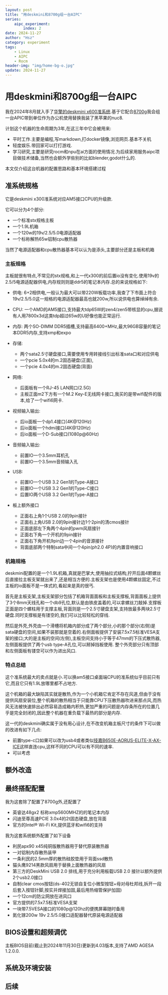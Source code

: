 ```yaml
---
layout: post
title: "用deskmini和8700g组一台AIPC"
series:
    aipc_experiment:
        index: 2
date: 2024-11-27
author: "Hsz"
category: experiment
tags:
    - Linux
    - AIPC
    - Rocm
header-img: "img/home-bg-o.jpg"
update: 2024-11-27
---
```

# 用deskmini和8700g组一台AIPC

我在2024年8月就入手了[华擎的deskmini x600准系统](https://www.asrock.com/nettop/AMD/DeskMini%20X600%20Series/index.cn.asp).基于它配合[8700g](https://blog.hszofficial.site/experiment/2024/11/08/aipc%E6%8A%98%E8%85%BE%E8%AE%B0/#amd-ryzen-7-8700g)我会组一台APIC带到单位作为办公机使用替换我装了黑苹果的nuc8.

计划这个机器的生命周期为3年,在这三年中它会被用来:

+ 平时工作.主要是编程,写markdown,打docker镜像,浏览网页.基本不关机
+ 轻度娱乐.带回家可以打打游戏.
+ 学习研究,主要是研究rocm和npu在ai方面的使用情况.为后续家用服务aipc项目做技术储备,当然也会额外学些别的比如blender,godot什么的.

本文仅介绍这台机器的配置思路和基本环境搭建过程

## 准系统规格

它是deskmini x300准系统对应AM5接口CPU的升级款.

它可以分为4个部分:

+ 一个标准stx规格主板
+ 一个1.9L机箱
+ 一个120w的19v/2.5/5.0电源适配器
+ 一个标称解热65w铝制cpu散热器

当然了电源适配器和cpu散热器基本可以认为是添头,主要部分还是主板和机箱

### 主板规格

主板就很有特点,不常见的stx规格,和上一代x300的前后置io没有变化.使用19v的2.5/5电源适配器供电,内存规则则是ddr5的笔记本内存.总的来说规格如下:

+ 供电: 6+2相供电,一般认为最大可以带220W板载功率,我查了下市面上符合19v/2.5/5.0这一规格的电源适配器最高也就200w,所以说供电也算绰绰有余.
+ CPU: 一个AMD的AM5接口,支持最大tdp65W的zen4/zen5带核显的cpu,据说有人用7800x3d这类tdp超过65w的U好像也能正常运行.
+ 内存: 两个SO-DIMM DDR5插槽,支持最高6400+MHz,最大96GB容量的笔记本DDR5内存,支持xmp和expo
+ 存储:
    + 两个sata2.5寸硬盘接口,需要使用专用转接线引出标准sata口和对应供电
    + 一个pcie 5.0x4的m.2固态硬盘(正面),
    + 一个pcie 4.0x4的m.2固态硬盘(背面)
+ 网络: 
    + 后面板有一个RJ-45 LAN网口(2.5G)
    + 主板正面m2下方有一个M.2 Key-E无线网卡接口,我买的是带wifi配件的版本,给了一个wifi6网卡.
+ 视频输入输出:
    + 后io面板一个dp1.4接口(4K@120Hz)
    + 后io面板一个hdmi接口(4K@120Hz)
    + 后io面板一个D-Sub接口(1080p@60Hz)
+ 音频输入输出:
    + 前置IO一个3.5mm耳机孔
    + 前置IO一个3.5mm音频输入孔
+ USB:
    + 前置IO一个USB 3.2 Gen1的Type-A接口
    + 前置IO一个USB 3.2 Gen1的Type-C接口
    + 后置IO两个USB 3.2 Gen1的Type-A接口

+ 板上额外接口
    + 正面右上角1个USB 2.0的9pin接针
    + 正面右上角USB 2.0的9pin接针边1个2pin的清cmos接针
    + 正面底部左下角两个4pin的pwm风扇接针
    + 正面右下角一个开机的9pin接针
    + 正面右下角开机9pin边一个4pin的音源接针
    + 背面底部两个特制sata中间一个4pin(ph2.0 4P)的内置音响接口

### 机箱规格

deskmini配置的是一个1.9L机箱,真就是巴掌大,使用抽拉式结构,拧开后面4颗螺丝后直接拉主板支架就出来了,还是相当方便的.主板支架也是使用4颗螺丝固定,不过主板的io面板不是一体式的,看起来是真的很丐.

首先是主板支架,主板支架部分包括了机箱背面面板和主板支撑板,背面面板上提供了3个8mm天线孔和一个db9孔位,默认是由铁皮盖着的,可以拿螺丝刀敲掉.支撑板正面是四个螺柱用于支撑主板,背面则是一个2.5寸硬盘支架,支持放最多两块2.5寸硬盘.同时支撑板是有镂空的,我们可以比较轻松的穿线.

然后是外壳,外壳由一个滑槽将机箱内部分成了两个部分,小的那个部分(右侧)是sata硬盘的空间,如果不装那就是空着的.右侧面板提供了安装7.5x7.5标准VESA支架的接口;大的是主板的空间(左侧),主板空间支持小于等于47mm的下压式散热器,左侧面板提供了两个usb type-A孔位,可以掰掉挡板使用. 整个外壳部分只有顶部和左侧面板有镂空可以作为进出风口.

### 特点总结

这个准系统最大的卖点就是小.可以换am5接口桌面端CPU的准系统似乎目前只有它,而且它只有1.9L放哪里都不占地方.

这个机箱的最大缺陷其实就是散热,作为一个小机箱它肯定不存在风道,但由于没有提供风扇安装位,整个机箱的散热相当于只能靠CPU下压散热器吹进来那点风,而热风无法被快速排出必然容易造成箱内积热,更加严重的问题是内存条所在的位置几乎是完全封闭的,因此整个机器在重负载下最热的部分是内存.

这一代的deskmini确实属于没有用心设计,在不改变机箱主板尺寸的条件下可以做的改进有如下几点:

+ 前置type-c口如果可以改为usb4或者类似[技嘉B650E-AORUS-ELITE-X-AX-ICE](https://www.gigabyte.com/Motherboard/B650E-AORUS-ELITE-X-AX-ICE/sp#sp)这样直连cpu,这样不同的CPU可以有不同的速率.
+ 可以考虑

## 额外改造



## 最终搭配配置

我为这套除了配置了8700g外,还配置了

+ 英睿达48gx2 标称xmp5600MHZ的的笔记本内存
+ 闪迪至尊高速PCIE 3.0x4的2t固态硬盘,放在背面
+ 官方的Intel® Wi-Fi Kit,提供蓝牙和wifi6的支持

我为这套系统额外配置了如下设备

+ 利民apx90 x45纯铜版散热器用于替代原装散热器
+ 一对铝制内存散热装甲
+ 一条利民的2.5mm厚的散热硅胶垫用于背面ssd散热
+ 猫头鹰9214黑款风扇用于替换上面散热器的风扇
+ 第三方的DeskMini USB 2.0 排线,用于充分利用板载USB 2.0 接针以额外提供2个usb2.0接口
+ 自制clear cmos按钮(ds-402无锁自复位小微型按钮+母对母杜邦线,拆开一段后套入按钮针脚,按实并焊接加固,最后用热缩管保护加固)
+ 一个12cm的防尘网放在进风口
+ 官方提供的7.5x7.5标准VESA支架
+ 一块带7.5VESA接口的1080p@120hz的便携屏幕随时备用
+ 氮化镓200w 19v 2.5/5.0接口适配器替代原装电源适配器


## BIOS设置和超频调优

主板BIOS目前(截止到2024年11月30日)更新到4.03版本,支持了AMD AGESA 1.2.0.0.


## 系统及环境安装


## 后续